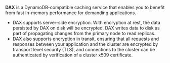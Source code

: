 **DAX** is a DynamoDB-compatible caching service that enables you to benefit from fast in-memory performance for demanding applications.

* DAX supports server-side encryption. With encryption at rest, the data persisted by DAX on disk will be encrypted. DAX writes data to disk as part of propagating changes from the primary node to read replicas. 
* DAX also supports encryption in transit, ensuring that all requests and responses between your application and the cluster are encrypted by transport level security (TLS), and connections to the cluster can be authenticated by verification of a cluster x509 certificate.